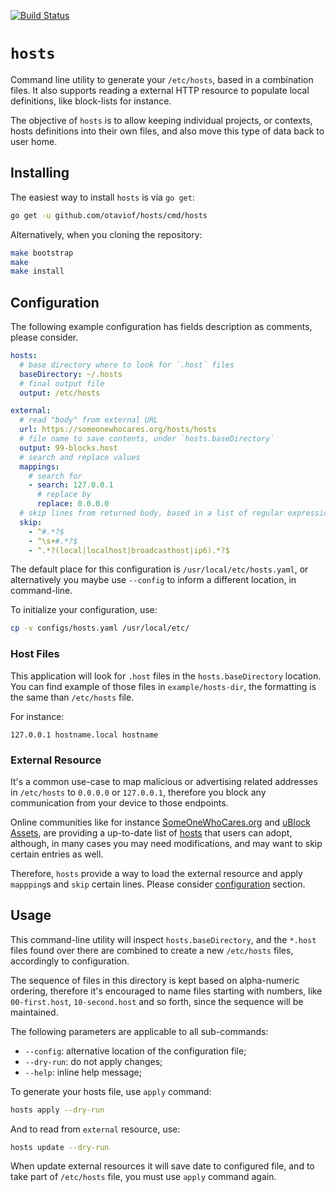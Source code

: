 [![Build Status](https://travis-ci.com/otaviof/hosts.svg?branch=master)](https://travis-ci.com/otaviof/hosts)

# `hosts`

Command line utility to generate your `/etc/hosts`, based in a combination files. It also
supports reading a external HTTP resource to populate local definitions, like block-lists for
instance.

The objective of `hosts` is to allow keeping individual projects, or contexts, hosts definitions
into their own files, and also move this type of data back to user home.

## Installing

The easiest way to install `hosts` is via `go get`:

``` bash
go get -u github.com/otaviof/hosts/cmd/hosts
```

Alternatively, when you cloning the repository:

``` bash
make bootstrap
make
make install
```

## Configuration

The following example configuration has fields description as comments, please consider.

``` yaml
hosts:
  # base directory where to look for `.host` files
  baseDirectory: ~/.hosts
  # final output file
  output: /etc/hosts

external:
  # read "body" from external URL
  url: https://someonewhocares.org/hosts/hosts
  # file name to save contents, under `hosts.baseDirectory`
  output: 99-blocks.host
  # search and replace values
  mappings:
    # search for
    - search: 127.0.0.1
      # replace by
      replace: 0.0.0.0
  # skip lines from returned body, based in a list of regular expressions
  skip:
    - ^#.*?$
    - ^\s+#.*?$
    - ^.*?(local|localhost|broadcasthost|ip6).*?$
```

The default place for this configuration is `/usr/local/etc/hosts.yaml`, or alternatively you
maybe use `--config` to inform a different location, in command-line.

To initialize your configuration, use:

``` bash
cp -v configs/hosts.yaml /usr/local/etc/
```

### Host Files

This application will look for `.host` files in the `hosts.baseDirectory` location. You can find
example of those files in `example/hosts-dir`, the formatting is the same than `/etc/hosts` file.

For instance:

```
127.0.0.1 hostname.local hostname
```

### External Resource

It's a common use-case to map malicious or advertising related addresses in `/etc/hosts` to
`0.0.0.0` or `127.0.0.1`, therefore you block any communication from your device to those endpoints.

Online communities like for instance [SomeOneWhoCares.org](https://someonewhocares.org) and
[uBlock Assets](https://github.com/uBlockOrigin/uAssets), are providing a up-to-date list of
[hosts](https://github.com/uBlockOrigin/uAssets/tree/master/thirdparties) that users can adopt,
although, in many cases you may need modifications, and may want to skip certain entries as well.

Therefore, `hosts` provide a way to load the external resource and apply `mappping`s and `skip`
certain lines. Please consider [configuration](#configuration) section.

## Usage

This command-line utility will inspect `hosts.baseDirectory`, and the `*.host` files found over
there are combined to create a new `/etc/hosts` files, accordingly to configuration.

The sequence of files in this directory is kept based on alpha-numeric ordering, therefore it's
encouraged to name files starting with numbers, like `00-first.host`, `10-second.host` and so
forth, since the sequence will be maintained.

The following parameters are applicable to all sub-commands:

- `--config`: alternative location of the configuration file;
- `--dry-run`: do not apply changes;
- `--help`: inline help message;

To generate your hosts file, use `apply` command:

``` bash
hosts apply --dry-run
```

And to read from `external` resource, use:

``` bash
hosts update --dry-run
```

When update external resources it will save date to configured file, and to take part of
`/etc/hosts` file, you must use `apply` command again.